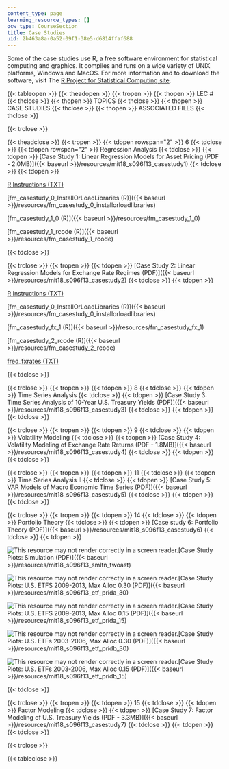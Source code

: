```yaml
---
content_type: page
learning_resource_types: []
ocw_type: CourseSection
title: Case Studies
uid: 2b463a8a-0a52-09f1-38e5-d6814ffaf688
---
```


Some of the case studies use R, a free software environment for statistical computing and graphics. It compiles and runs on a wide variety of UNIX platforms, Windows and MacOS. For more information and to download the software, visit The [R Project for Statistical Computing site](http://www.r-project.org/).

{{< tableopen >}}
{{< theadopen >}}
{{< tropen >}}
{{< thopen >}}
LEC #
{{< thclose >}}
{{< thopen >}}
TOPICS
{{< thclose >}}
{{< thopen >}}
CASE STUDIES
{{< thclose >}}
{{< thopen >}}
ASSOCIATED FILES
{{< thclose >}}

{{< trclose >}}

{{< theadclose >}}
{{< tropen >}}
{{< tdopen rowspan="2" >}}
6
{{< tdclose >}}
{{< tdopen rowspan="2" >}}
Regression Analysis
{{< tdclose >}}
{{< tdopen >}}
[Case Study 1: Linear Regression Models for Asset Pricing (PDF - 2.0MB)]({{< baseurl >}}/resources/mit18_s096f13_casestudy1)
{{< tdclose >}}
{{< tdopen >}}


[R Instructions (TXT)](./resolveuid/4d61fe39d7ac846f575a124fe688a4c8)

[fm\_casestudy\_0\_InstallOrLoadLibraries (R)]({{< baseurl >}}/resources/fm_casestudy_0_installorloadlibraries)

[fm\_casestudy\_1\_0 (R)]({{< baseurl >}}/resources/fm_casestudy_1_0)

[fm\_casestudy\_1\_rcode (R)]({{< baseurl >}}/resources/fm_casestudy_1_rcode)


{{< tdclose >}}

{{< trclose >}}
{{< tropen >}}
{{< tdopen >}}
[Case Study 2: Linear Regression Models for Exchange Rate Regimes (PDF)]({{< baseurl >}}/resources/mit18_s096f13_casestudy2)
{{< tdclose >}}
{{< tdopen >}}


[R Instructions (TXT)](./resolveuid/8c856cae19c928af688551cb96e1b854)

[fm\_casestudy\_0\_InstallOrLoadLibraries (R)]({{< baseurl >}}/resources/fm_casestudy_0_installorloadlibraries)

[fm\_casestudy\_fx\_1 (R)]({{< baseurl >}}/resources/fm_casestudy_fx_1)

[fm\_casestudy\_2\_rcode (R)]({{< baseurl >}}/resources/fm_casestudy_2_rcode)

[fred\_fxrates (TXT)](./resolveuid/81880ef88f7cdff3522d94e73c54b554)


{{< tdclose >}}

{{< trclose >}}
{{< tropen >}}
{{< tdopen >}}
8
{{< tdclose >}}
{{< tdopen >}}
Time Series Analysis
{{< tdclose >}}
{{< tdopen >}}
[Case Study 3: Time Series Analysis of 10-Year U.S. Treasury Yields (PDF)]({{< baseurl >}}/resources/mit18_s096f13_casestudy3)
{{< tdclose >}}
{{< tdopen >}}
 
{{< tdclose >}}

{{< trclose >}}
{{< tropen >}}
{{< tdopen >}}
9
{{< tdclose >}}
{{< tdopen >}}
Volatility Modeling
{{< tdclose >}}
{{< tdopen >}}
[Case Study 4: Volatility Modeling of Exchange Rate Returns (PDF - 1.8MB)]({{< baseurl >}}/resources/mit18_s096f13_casestudy4)
{{< tdclose >}}
{{< tdopen >}}
 
{{< tdclose >}}

{{< trclose >}}
{{< tropen >}}
{{< tdopen >}}
11
{{< tdclose >}}
{{< tdopen >}}
Time Series Analysis II
{{< tdclose >}}
{{< tdopen >}}
[Case Study 5: VAR Models of Macro Economic Time Series (PDF)]({{< baseurl >}}/resources/mit18_s096f13_casestudy5)
{{< tdclose >}}
{{< tdopen >}}
 
{{< tdclose >}}

{{< trclose >}}
{{< tropen >}}
{{< tdopen >}}
14
{{< tdclose >}}
{{< tdopen >}}
Portfolio Theory
{{< tdclose >}}
{{< tdopen >}}
[Case study 6: Portfolio Theory (PDF)]({{< baseurl >}}/resources/mit18_s096f13_casestudy6)
{{< tdclose >}}
{{< tdopen >}}


![This resource may not render correctly in a screen reader.](/images/inacessible.gif)[Case Study Plots: Simulation (PDF)]({{< baseurl >}}/resources/mit18_s096f13_smltn_twoast)

![This resource may not render correctly in a screen reader.](/images/inacessible.gif)[Case Study Plots: U.S. ETFS 2009-2013, Max Alloc 0.30 (PDF)]({{< baseurl >}}/resources/mit18_s096f13_etf_prida_30)

![This resource may not render correctly in a screen reader.](/images/inacessible.gif)[Case Study Plots: U.S. ETFS 2009-2013, Max Alloc 0.15 (PDF)]({{< baseurl >}}/resources/mit18_s096f13_etf_prida_15)

![This resource may not render correctly in a screen reader.](/images/inacessible.gif)[Case Study Plots: U.S. ETFs 2003-2006, Max Alloc 0.30 (PDF)]({{< baseurl >}}/resources/mit18_s096f13_etf_pridb_30)

![This resource may not render correctly in a screen reader.](/images/inacessible.gif)[Case Study Plots: U.S. ETFs 2003-2006, Max Alloc 0.15 (PDF)]({{< baseurl >}}/resources/mit18_s096f13_etf_pridb_15)


{{< tdclose >}}

{{< trclose >}}
{{< tropen >}}
{{< tdopen >}}
15
{{< tdclose >}}
{{< tdopen >}}
Factor Modeling
{{< tdclose >}}
{{< tdopen >}}
[Case Study 7: Factor Modeling of U.S. Treasury Yields (PDF - 3.3MB)]({{< baseurl >}}/resources/mit18_s096f13_casestudy7)
{{< tdclose >}}
{{< tdopen >}}
 
{{< tdclose >}}

{{< trclose >}}

{{< tableclose >}}